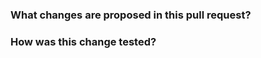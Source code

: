 <!--
Thanks for sending a pull request!  Here are some tips for you:
  1. If this is your first time, please read our contributor guidelines: https://github.com/delta-incubator/delta-kernel-rs/blob/main/CONTRIBUTING.md
  2. Ensure you have added or run the appropriate tests for your PR and run `cargo fmt`.
  3. If the PR is unfinished, add '[WIP]' in your PR title, e.g., '[WIP] Your PR title ...'.
  4. Be sure to keep the PR description updated to reflect all changes.
-->

### What changes are proposed in this pull request?
<!--
Please clarify what changes you are proposing and why the changes are needed.
The purpose of this section is to outline the changes, why they are needed, and how this PR fixes the issue.
If the reason for the change is already explained clearly in an issue, then it does not need to be restated here.
  1. If you propose a new API or feature, clarify the use case for a new API or feature.
  2. If you fix a bug, you can clarify why it is a bug.
  3. If possible, provide a concise example to reproduce the issue for a faster review.
-->

<!--
Uncomment this section if there are any changes affecting public APIs:
### This PR affects the following public APIs

If yes, please ensure the `breaking-changes` label gets added by CI, and describe why the changes are needed.

Note that _new_ public APIs are not considered breaking.
-->


### How was this change tested?
<!--
Please make sure to add test cases that check the changes thoroughly including negative and positive cases if possible.
If it was tested in a way different from regular unit tests, please clarify how you tested, ideally via a reproducible test documented in the PR description.
-->
